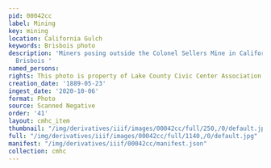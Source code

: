 ```yaml
---
pid: 00042cc
label: Mining
key: mining
location: California Gulch
keywords: Brisbois photo
description: 'Miners posing outside the Colonel Sellers Mine in California Gulch 5/23/1889
  Brisbois '
named_persons: 
rights: This photo is property of Lake County Civic Center Association.
creation_date: '1889-05-23'
ingest_date: '2020-10-06'
format: Photo
source: Scanned Negative
order: '41'
layout: cmhc_item
thumbnail: "/img/derivatives/iiif/images/00042cc/full/250,/0/default.jpg"
full: "/img/derivatives/iiif/images/00042cc/full/1140,/0/default.jpg"
manifest: "/img/derivatives/iiif/00042cc/manifest.json"
collection: cmhc
---
```

